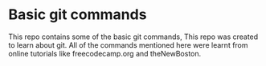 # Basic git commands

This repo contains some of the basic git commands, This repo was created to learn about git.
All of the commands mentioned here were learnt from online tutorials like freecodecamp.org and theNewBoston.
